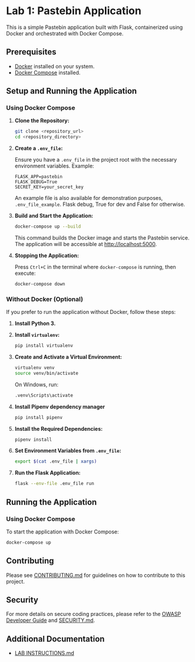 # Lab 1: Pastebin Application

This is a simple Pastebin application built with Flask, containerized using Docker and orchestrated with Docker Compose.

## Prerequisites

- [Docker](https://www.docker.com/get-started) installed on your system.
- [Docker Compose](https://docs.docker.com/compose/install/) installed.

## Setup and Running the Application

### Using Docker Compose

1. **Clone the Repository:**

    ```sh
    git clone <repository_url>
    cd <repository_directory>
    ```

2. **Create a `.env_file`:**

    Ensure you have a `.env_file` in the project root with the necessary environment variables. Example:

    ```env
    FLASK_APP=pastebin
    FLASK_DEBUG=True
    SECRET_KEY=your_secret_key
    ```
    An example file is also available for demonstration purposes, `.env_file_example`. Flask debug, True for dev and False for otherwise.

3. **Build and Start the Application:**

    ```sh
    docker-compose up --build
    ```

    This command builds the Docker image and starts the Pastebin service. The application will be accessible at [http://localhost:5000](http://localhost:5000).

4. **Stopping the Application:**

    Press `Ctrl+C` in the terminal where `docker-compose` is running, then execute:

    ```sh
    docker-compose down
    ```

### Without Docker (Optional)

If you prefer to run the application without Docker, follow these steps:

1. **Install Python 3.**

2. **Install `virtualenv`:**

    ```sh
    pip install virtualenv
    ```

3. **Create and Activate a Virtual Environment:**

    ```sh
    virtualenv venv
    source venv/bin/activate
    ```

    On Windows, run:

    ```sh
    .venv\Scripts\activate
    ```
   
3. **Install Pipenv dependency manager**
    ```sh
    pip install pipenv
    ```

4. **Install the Required Dependencies:**

    ```sh
    pipenv install
    ```

5. **Set Environment Variables from `.env_file`:**

    ```sh
    export $(cat .env_file | xargs)
    ```

6. **Run the Flask Application:**

    ```sh
    flask --env-file .env_file run
    ```

## Running the Application

### Using Docker Compose

To start the application with Docker Compose:

```sh
docker-compose up
```


## Contributing

Please see [CONTRIBUTING.md](CONTRIBUTING.md) for guidelines on how to contribute to this project.

## Security

For more details on secure coding practices, please refer to the [OWASP Developer Guide](https://owasp.org/www-project-top-ten/) and [SECURITY.md](SECURITY.md).

## Additional Documentation

- [LAB INSTRUCTIONS.md](INSTRUCTIONS.md)
